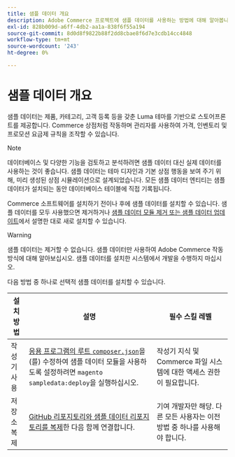 ```yaml
---
title: 샘플 데이터 개요
description: Adobe Commerce 프로젝트에 샘플 데이터를 사용하는 방법에 대해 알아봅니다.
exl-id: 828b009d-a6ff-4db2-aa1a-838f6f55a194
source-git-commit: 8d0d8f9822b88f2dd8cbae8f6d7e3cdb14cc4848
workflow-type: tm+mt
source-wordcount: '243'
ht-degree: 0%

---
```


# 샘플 데이터 개요

샘플 데이터는 제품, 카테고리, 고객 등록 등을 갖춘 Luma 테마를 기반으로 스토어프론트를 제공합니다. Commerce 상점처럼 작동하며 관리자를 사용하여 가격, 인벤토리 및 프로모션 요금제 규칙을 조작할 수 있습니다.

>[!NOTE]
>
>데이터베이스 및 다양한 기능을 검토하고 분석하려면 샘플 데이터 대신 실제 데이터를 사용하는 것이 좋습니다. 샘플 데이터는 테마 디자인과 기본 상점 행동을 보여 주기 위해, 미리 생성된 상점 시뮬레이션으로 설계되었습니다. 모든 샘플 데이터 엔티티는 샘플 데이터가 설치되는 동안 데이터베이스 테이블에 직접 기록됩니다.

Commerce 소프트웨어를 설치하기 전이나 후에 샘플 데이터를 설치할 수 있습니다. 샘플 데이터를 모두 사용했으면 제거하거나 [샘플 데이터 모듈 제거 또는 샘플 데이터 업데이트](remove-or-update.md)에서 설명한 대로 새로 설치할 수 있습니다.

>[!WARNING]
>
>샘플 데이터는 제거할 수 없습니다. 샘플 데이터만 사용하여 Adobe Commerce 작동 방식에 대해 알아보십시오. 샘플 데이터를 설치한 시스템에서 개발을 수행하지 마십시오.

다음 방법 중 하나로 선택적 샘플 데이터를 설치할 수 있습니다.

| 설치 방법 | 설명 | 필수 스킬 레벨 |
|--- |--- |--- |
| 작성기 사용 | [응용 프로그램의 루트 `composer.json`](composer-packages.md)을(를) 수정하여 샘플 데이터 모듈을 사용하도록 설정하려면 `magento sampledata:deploy`을 실행하십시오. | 작성기 지식 및 Commerce 파일 시스템에 대한 액세스 권한이 필요합니다. |
| 저장소 복제 | [GitHub 리포지토리와 샘플 데이터 리포지토리를 복제](git-repositories.md)한 다음 함께 연결합니다. | 기여 개발자만 해당. 다른 모든 사용자는 이전 방법 중 하나를 사용해야 합니다. |
